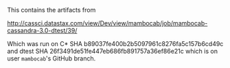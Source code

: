 This contains the artifacts from

http://cassci.datastax.com/view/Dev/view/mambocab/job/mambocab-cassandra-3.0-dtest/39/

Which was run on C\* SHA b89037fe400b2b5097961c8276fa5c157b6cd49c and dtest SHA 26f3491de51fe447eb686fb891757a36ef86e21c which is on user `mambocab`'s GitHub branch.
